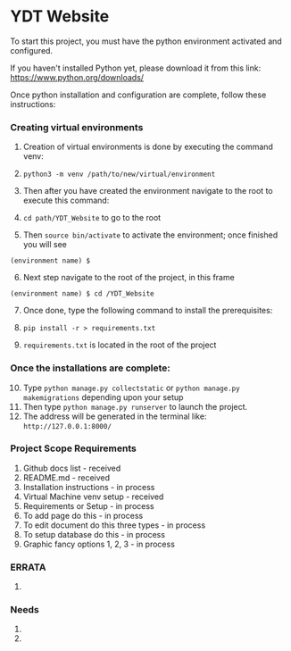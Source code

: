 # YDT Website

To start this project, you must have the python environment activated and configured.

If you haven't installed Python yet, please download it from this link: https://www.python.org/downloads/

Once python installation and configuration are complete, follow these instructions:

### Creating virtual environments

1. Creation of virtual environments is done by executing the command venv:

2. `python3 -m venv /path/to/new/virtual/environment`

3. Then after you have created the environment navigate to the root to execute this command:
4. `cd path/YDT_Website` to go to the root
5. Then `source bin/activate` to activate the environment; once finished you will see

`(environment name) $`

6. Next step navigate to the root of the project, in this frame

`(environment name) $ cd /YDT_Website`

7. Once done, type the following command to install the prerequisites:

8. `pip install -r > requirements.txt`

9. `requirements.txt` is located in the root of the project

### Once the installations are complete:

10. Type `python manage.py collectstatic` or `python manage.py makemigrations` depending upon your setup
11. Then type `python manage.py runserver` to launch the project.
12. The address will be generated in the terminal like: `http://127.0.0.1:8000/`


### Project Scope Requirements
1. Github docs list - received
2. README.md - received
3. Installation instructions - in process
4. Virtual Machine venv setup - received
5. Requirements or Setup - in process
6. To add page do this - in process
7. To edit document do this three types - in process
8. To setup database do this - in process
9. Graphic fancy options 1, 2, 3  - in process 


### ERRATA
1. 

### Needs
1. 
4. 
